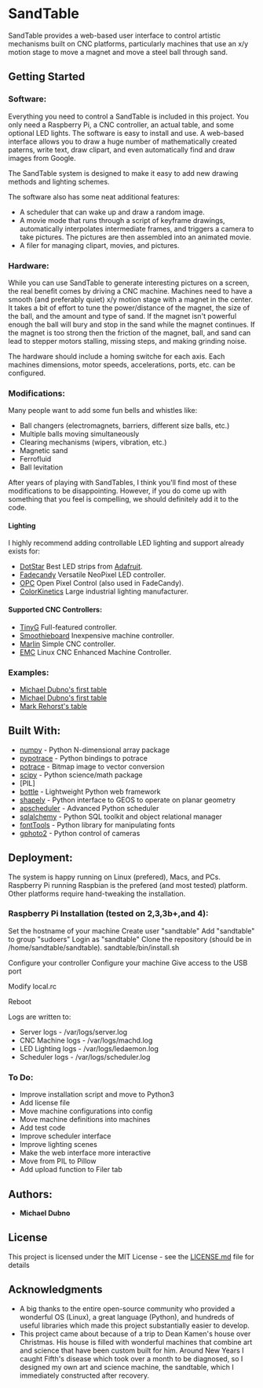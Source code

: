 # SandTable

SandTable provides a web-based user interface to control artistic mechanisms built on CNC platforms, particularly machines that use an x/y motion stage to move a magnet and move a steel ball through sand.

## Getting Started

### Software:
Everything you need to control a SandTable is included in this project. You only need a Raspberry Pi, a CNC controller, an actual table, and some optional LED lights. The software is easy to install and use.  A web-based interface allows you to draw a huge number of mathematically created paterns, write text, draw clipart, and even automatically find and draw images from Google.

The SandTable system is designed to make it easy to add new drawing methods and lighting schemes.

The software also has some neat additional features:
* A scheduler that can wake up and draw a random image.
* A movie mode that runs through a script of keyframe drawings, automatically interpolates intermediate frames, and triggers a camera to take pictures. The pictures are then assembled into an animated movie.
* A filer for managing clipart, movies, and pictures.

### Hardware:
While you can use SandTable to generate interesting pictures on a screen, the real benefit comes by driving a CNC machine. Machines need to have a smooth (and preferably quiet) x/y motion stage with a magnet in the center. It takes a bit of effort to tune the power/distance of the magnet, the size of the ball, and the amount and type of sand. If the magnet isn't powerful enough the ball will bury and stop in the sand while the magnet continues.  If the magnet is too strong then the friction of the magnet, ball, and sand can lead to stepper motors stalling, missing steps, and making grinding noise.

The hardware should include a homing switche for each axis.  Each machines dimensions, motor speeds, accelerations, ports, etc. can be configured.

### Modifications:
Many people want to add some fun bells and whistles like:
* Ball changers (electromagnets, barriers, different size balls, etc.)
* Multiple balls moving simultaneously
* Clearing mechanisms (wipers, vibration, etc.)
* Magnetic sand
* Ferrofluid
* Ball levitation

After years of playing with SandTables, I think you'll find most of these modifications to be disappointing. However, if you do come up with something that you feel is compelling, we should definitely add it to the code.

#### Lighting
I highly recommend adding controllable LED lighting and support already exists for:
* [DotStar](https://learn.adafruit.com/adafruit-dotstar-leds/overvie://learn.adafruit.com/adafruit-dotstar-leds/overview) Best LED strips from [Adafruit](https://www.adafruit.com/category/885).
* [Fadecandy](https://github.com/scanlime/fadecandy) Versatile NeoPixel LED controller.
* [OPC](http://openpixelcontrol.org/) Open Pixel Control (also used in FadeCandy).
* [ColorKinetics](https://www.colorkinetics.com/global) Large industrial lighting manufacturer.

#### Supported CNC Controllers:
* [TinyG](https://synthetos.myshopify.com/products/tinyg) Full-featured controller.
* [Smoothieboard](http://smoothieware.org/smoothieboard) Inexpensive machine controller.
* [Marlin](https://github.com/MarlinFirmware/Marlin) Simple CNC controller.
* [EMC](http://linuxcnc.org/) Linux CNC Enhanced Machine Controller.

### Examples:
* [Michael Dubno's first table](https://makezine.com/2009/08/10/new-york-city-sand-table-project/)
* [Michael Dubno's first table](http://www.atelier-automatik.com/sandtable.html)
* [Mark Rehorst's table](https://drmrehorst.blogspot.com/2018/10/a-3d-printed-sand-table-spice-must-flow.html)

## Built With:
* [numpy](https://numpy.org/) - Python N-dimensional array package
* [pypotrace](https://pypi.org/project/pypotrace/) - Python bindings to potrace
* [potrace](http://potrace.sourceforge.net/) - Bitmap image to vector conversion
* [scipy](https://www.scipy.org/) - Python science/math package
* [PIL]
* [bottle](http://bottlepy.org/docs/dev/) - Lightweight Python web framework
* [shapely](https://pypi.org/project/Shapely/) - Python interface to GEOS to operate on planar geometry
* [apscheduler](https://apscheduler.readthedocs.io/en/latest/) - Advanced Python scheduler
* [sqlalchemy](https://www.sqlalchemy.org/) - Python SQL toolkit and object relational manager
* [fontTools](https://github.com/fonttools/fonttools) - Python library for manipulating fonts
* [gphoto2](https://github.com/jim-easterbrook/python-gphoto2) - Python control of cameras

## Deployment:

The system is happy running on Linux (prefered), Macs, and PCs.  Raspberry Pi running Raspbian is the prefered (and most tested) platform. Other platforms require hand-tweaking the installation.

### Raspberry Pi Installation (tested on 2,3,3b+,and 4):
Set the hostname of your machine
Create user "sandtable"
Add "sandtable" to group "sudoers"
Login as "sandtable"
Clone the repository (should be in /home/sandtable/sandtable).
sandtable/bin/install.sh

Configure your controller
Configure your machine
Give access to the USB port

Modify local.rc

Reboot

Logs are written to:
* Server logs - /var/logs/server.log
* CNC Machine logs - /var/logs/machd.log
* LED Lighting logs - /var/logs/ledaemon.log
* Scheduler logs - /var/logs/scheduler.log

### To Do:
* Improve installation script and move to Python3
* Add license file
* Move machine configurations into config
* Move machine definitions into machines
* Add test code
* Improve scheduler interface
* Improve lighting scenes
* Make the web interface more interactive
* Move from PIL to Pillow
* Add upload function to Filer tab

## Authors:

* **Michael Dubno**

## License

This project is licensed under the MIT License - see the [LICENSE.md](LICENSE.md) file for details

## Acknowledgments

* A big thanks to the entire open-source community who provided a wonderful OS (Linux), a great language (Python), and hundreds of useful libraries which made this project substantially easier to develop.
* This project came about because of a trip to Dean Kamen's house over Christmas. His house is filled with wonderful machines that combine art and science that have been custom built for him. Around New Years I caught Fifth's disease which took over a month to be diagnosed, so I designed my own art and science machine, the sandtable, which I immediately constructed after recovery.
